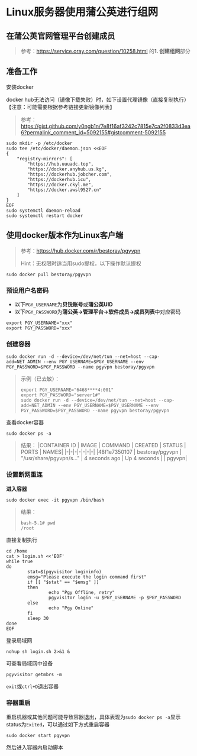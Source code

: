 # Linux服务器使用蒲公英进行组网

## 在蒲公英官网管理平台创建成员

> 参考：https://service.oray.com/question/10258.html 的**1. 创建组网**部分

## 准备工作

安装docker

docker hub无法访问（镜像下载失败）时，如下设置代理镜像（直接复制执行）【注意：可能需要根据参考链接更新镜像列表】
> 参考：https://gist.github.com/y0ngb1n/7e8f16af3242c7815e7ca2f0833d3ea6?permalink_comment_id=5092155#gistcomment-5092155

```shell
sudo mkdir -p /etc/docker
sudo tee /etc/docker/daemon.json <<EOF
{
    "registry-mirrors": [
        "https://hub.uuuadc.top",
        "https://docker.anyhub.us.kg",
        "https://dockerhub.jobcher.com",
        "https://dockerhub.icu",
        "https://docker.ckyl.me",
        "https://docker.awsl9527.cn"
    ]
}
EOF
sudo systemctl daemon-reload
sudo systemctl restart docker
```

## 使用docker版本作为Linux客户端

> 参考：https://hub.docker.com/r/bestoray/pgyvpn
> 
> Hint：无权限时适当用sudo提权，以下操作默认提权

```shell
sudo docker pull bestoray/pgyvpn
```

### 预设用户名密码
+ 以下`PGY_USERNAME`为**贝锐账号**或**蒲公英UID**
+ 以下`PGY_PASSWORD`为**蒲公英->管理平台->软件成员->成员列表**中对应密码
```shell
export PGY_USERNAME="xxx"
export PGY_PASSWORD="xxx"
```

### 创建容器
```shell
sudo docker run -d --device=/dev/net/tun --net=host --cap-add=NET_ADMIN --env PGY_USERNAME=$PGY_USERNAME --env PGY_PASSWORD=$PGY_PASSWORD --name pgyvpn bestoray/pgyvpn
```
> 示例（已去敏）：
> ```shell
> export PGY_USERNAME="6468****4:001"
> export PGY_PASSWORD="server1#"
> sudo docker run -d --device=/dev/net/tun --net=host --cap-add=NET_ADMIN --env PGY_USERNAME=$PGY_USERNAME --env PGY_PASSWORD=$PGY_PASSWORD --name pgyvpn bestoray/pgyvpn
> ```

查看docker容器
```shell
sudo docker ps -a
```
> 结果：
> |CONTAINER ID  | IMAGE |            COMMAND      |            CREATED     |    STATUS       |             PORTS                            |                                                       NAMES|
> |-|-|-|-|-|-|-|
> |48f1e7350107 |  bestoray/pgyvpn |  "/usr/share/pgyvpn/s…"  | 4 seconds ago |  Up 4 seconds      |                                 |                                                               pgyvpn|

### 设置断网重连

**进入容器**

```shell
sudo docker exec -it pgyvpn /bin/bash
```
> 结果：
> ```shell
> bash-5.1# pwd
> /root
> ```
直接复制执行
```shell
cd /home
cat > login.sh <<'EOF'
while true
do
        stat=$(pgyvisitor logininfo)
        emsg="Please execute the login command first"
        if [[ "$stat" == "$emsg" ]]
        then
                echo "Pgy Offline, retry"
                pgyvisitor login -u $PGY_USERNAME -p $PGY_PASSWORD
        else
                echo "Pgy Online"
        fi
        sleep 30
done
EOF
```

登录局域网

```shell
nohup sh login.sh 2>&1 &
```

可查看局域网中设备

```shell
pgyvisitor getmbrs -m
```

`exit`或`ctrl+D`退出容器

### 容器重启

重启机器或其他问题可能导致容器退出，具体表现为`sudo docker ps -a`显示status为`Exited`，可以通过如下方式重启容器

```shell
sudo docker start pgyvpn
```

然后进入容器内启动脚本
